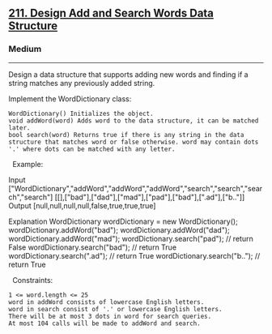 <h2><a href="https://leetcode.com/problems/design-add-and-search-words-data-structure/">211. Design Add and Search Words Data Structure</a></h2><h3>Medium</h3><hr>Design a data structure that supports adding new words and finding if a string matches any previously added string.

Implement the WordDictionary class:


	WordDictionary() Initializes the object.
	void addWord(word) Adds word to the data structure, it can be matched later.
	bool search(word) Returns true if there is any string in the data structure that matches word or false otherwise. word may contain dots '.' where dots can be matched with any letter.


 
Example:

Input
["WordDictionary","addWord","addWord","addWord","search","search","search","search"]
[[],["bad"],["dad"],["mad"],["pad"],["bad"],[".ad"],["b.."]]
Output
[null,null,null,null,false,true,true,true]

Explanation
WordDictionary wordDictionary = new WordDictionary();
wordDictionary.addWord("bad");
wordDictionary.addWord("dad");
wordDictionary.addWord("mad");
wordDictionary.search("pad"); // return False
wordDictionary.search("bad"); // return True
wordDictionary.search(".ad"); // return True
wordDictionary.search("b.."); // return True


 
Constraints:


	1 <= word.length <= 25
	word in addWord consists of lowercase English letters.
	word in search consist of '.' or lowercase English letters.
	There will be at most 3 dots in word for search queries.
	At most 104 calls will be made to addWord and search.

